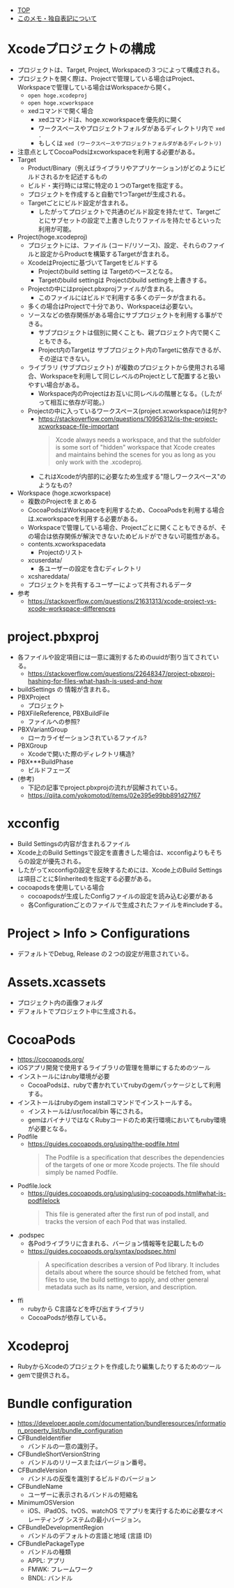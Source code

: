 - [TOP](./README.md)
- [このメモ・独自表記について](../README.md)



# Xcodeプロジェクトの構成
* プロジェクトは、Target, Project, Workspaceの３つによって構成される。
* プロジェクトを開く際は、Projectで管理している場合はProject、Workspaceで管理している場合はWorkspaceから開く。
    * `open hoge.xcodeproj`
    * `open hoge.xcworkspace`
    * xedコマンドで開く場合
        * xedコマンドは、hoge.xcworkspaceを優先的に開く
        * ワークスペースやプロジェクトフォルダがあるディレクトリ内で `xed .`
        * もしくは `xed (ワークスペースやプロジェクトフォルダがあるディレクトリ)`
* 注意点としてCocoaPodsはxcworkspaceを利用する必要がある。
* Target
    * Product/Binary（例えばライブラリやアプリケーション)がどのようにビルドされるかを記述するもの
    * ビルド・実行時には常に特定の１つのTargetを指定する。
    * プロジェクトを作成すると自動で1つTargetが生成される。
    * Targetごとにビルド設定が含まれる。
        * したがってプロジェクトで共通のビルド設定を持たせて、Targetごとにサブセットの設定で上書きしたりファイルを持たせるといった利用が可能。
* Project(hoge.xcodeproj)
    * プロジェクトには、ファイル (コード/リソース)、設定、それらのファイルと設定からProductを構築するTargetが含まれる。
    * XcodeはProjectに基づいてTargetをビルドする
        * Projectのbuild setting は Targetのベースとなる。
        * Targetのbuild settingは Projectのbuild settingを上書きする。
    * Projectの中にはproject.pbxprojファイルが含まれる。
        * このファイルにはビルドで利用する多くのデータが含まれる。
    * 多くの場合はProjectで十分であり、Workspaceは必要ない。
    * ソースなどの依存関係がある場合にサブプロジェクトを利用する事ができる。
        * サブプロジェクトは個別に開くことも、親プロジェクト内で開くこともできる。
        * Project内のTargetは サブプロジェクト内のTargetに依存できるが、その逆はできない。
    * ライブラリ (サブプロジェクト) が複数のプロジェクトから使用される場合、Workspaceを利用して同じレベルのProjectとして配置すると扱いやすい場合がある。
        * Workspace内のProjectはお互いに同レベルの階層となる。（したがって相互に依存が可能。）
    * Projectの中に入っているワークスペース(project.xcworkspace/)は何か?
        * https://stackoverflow.com/questions/10956312/is-the-project-xcworkspace-file-important
            > Xcode always needs a workspace, and that the subfolder is some sort of "hidden" workspace that Xcode creates and maintains behind the scenes for you as long as you only work with the .xcodeproj.
        * これはXcodeが内部的に必要なため生成する"隠しワークスペース"のようなもの?
* Workspace (hoge.xcworkspace)
    * 複数のProjectをまとめる
    * CocoaPodsはWorkspaceを利用するため、CocoaPodsを利用する場合は.xcworkspaceを利用する必要がある。
    * Workspaceで管理している場合、Projectごとに開くこともできるが、その場合は依存関係が解決できないためビルドができない可能性がある。
    * contents.xcworkspacedata
        * Projectのリスト
    * xcuserdata/
        * 各ユーザーの設定を含むディレクトリ
    * xcshareddata/
    *    プロジェクトを共有するユーザーによって共有されるデータ
* 参考
    * https://stackoverflow.com/questions/21631313/xcode-project-vs-xcode-workspace-differences
    
# project.pbxproj
* 各ファイルや設定項目には一意に識別するためのuuidが割り当てされている。
    * https://stackoverflow.com/questions/22648347/project-pbxproj-hashing-for-files-what-hash-is-used-and-how
* buildSettings の 情報が含まれる。
* PBXProject
    * プロジェクト
* PBXFileReference, PBXBuildFile
    * ファイルへの参照?
* PBXVariantGroup
    * ローカライゼーションされているファイル?
* PBXGroup
    * Xcodeで開いた際のディレクトリ構造?
* PBX***BuildPhase
    * ビルドフェーズ
* (参考)
    * 下記の記事でproject.pbxprojの流れが図解されている。
    * https://qiita.com/yokomotod/items/02e395e99bb891d27f67

# xcconfig
* Build Settingsの内容が含まれるファイル
* Xcode上のBuild Settingsで設定を直書きした場合は、xcconfigよりもそちらの設定が優先される。
* したがってxcconfigの設定を反映するためには、Xcode上のBuild Settingsは項目ごとに$(inherited)を指定する必要がある。
* cocoapodsを使用している場合
    * cocoapodsが生成したConfigファイルの設定を読み込む必要がある
    * 各Configurationごとのファイルで生成されたファイルを#includeする。

# Project > Info > Configurations
* デフォルトでDebug, Release の２つの設定が用意されている。


# Assets.xcassets
* プロジェクト内の画像フォルダ
* デフォルトでプロジェクト中に生成される。

# CocoaPods
* https://cocoapods.org/
* iOSアプリ開発で使用するライブラリの管理を簡単にするためのツール
* インストールにはruby環境が必要
    * CocoaPodsは、rubyで書かれていてrubyのgemパッケージとして利用する。
* インストールはrubyのgem installコマンドでインストールする。
    * インストールは/usr/local/bin 等にされる。
    * gemはバイナリではなくRubyコードのため実行環境においてもruby環境が必要となる。
* Podfile
    * https://guides.cocoapods.org/using/the-podfile.html
        > The Podfile is a specification that describes the dependencies of the targets of one or more Xcode projects. The file should simply be named Podfile. 
* Podfile.lock
    * https://guides.cocoapods.org/using/using-cocoapods.html#what-is-podfilelock
        > This file is generated after the first run of pod install, and tracks the version of each Pod that was installed. 
* .podspec
    * 各Podライブラリに含まれる、バージョン情報等を記載したもの
    * https://guides.cocoapods.org/syntax/podspec.html
        > A specification describes a version of Pod library. It includes details about where the source should be fetched from, what files to use, the build settings to apply, and other general metadata such as its name, version, and description.
* ffi
    * rubyから C言語などを呼び出すライブラリ
    * CocoaPodsが依存している。


# Xcodeproj 
* RubyからXcodeのプロジェクトを作成したり編集したりするためのツール
* gemで提供される。


# Bundle configuration
* https://developer.apple.com/documentation/bundleresources/information_property_list/bundle_configuration
* CFBundleIdentifier
    * バンドルの一意の識別子。
* CFBundleShortVersionString
    * バンドルのリリースまたはバージョン番号。
* CFBundleVersion
    * バンドルの反復を識別するビルドのバージョン
* CFBundleName
    * ユーザーに表示されるバンドルの短縮名
* MinimumOSVersion
    * iOS、iPadOS、tvOS、watchOS でアプリを実行するために必要なオペレーティング システムの最小バージョン。
* CFBundleDevelopmentRegion
    * バンドルのデフォルトの言語と地域 (言語 ID)
* CFBundlePackageType
    * バンドルの種類
    * APPL: アプリ
    * FMWK: フレームワーク
    * BNDL: バンドル